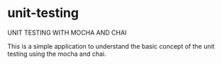 # unit-testing
UNIT TESTING WITH MOCHA AND CHAI

This is a simple application to understand the basic concept of the unit testing using the mocha and chai. 
